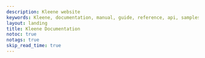 ```yaml
---
description: Kleene website
keywords: Kleene, documentation, manual, guide, reference, api, samples
layout: landing
title: Kleene Documentation
notoc: true
notags: true
skip_read_time: true
---
```

